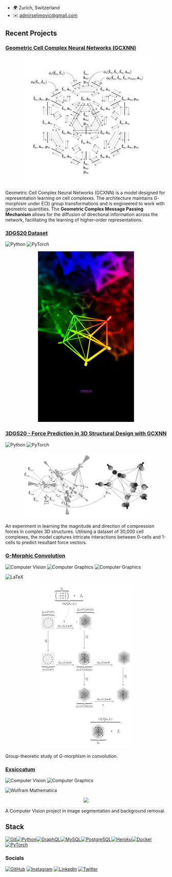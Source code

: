 [](https://user-images.githubusercontent.com/18350557/176309783-0785949b-9127-417c-8b55-ab5a4333674e.gif) 

* 🌍 Zurich, Switzerland
* ✉️ [admirselimovic@gmail.com](mailto:admirselimovic@gmail.com)


## Recent Projects

### [Geometric Cell Complex Neural Networks (GCXNN)](https://github.com/admir-selimovic/gcxnn)

<div align="center"> 
  <img src="./gcxnn.png" width="400">
</div>

Geometric Cell Complex Neural Networks (GCXNN) is a model designed for representation learning on cell complexes. The architecture maintains $G$-morphism under $\mathrm{E}(3)$ group transformations and is engineered to work with geometric quantities. The **Geometric Complex Message Passing Mechanism** allows for the diffusion of directional information across the network, facilitating the learning of higher-order representations.


### [3DGS20 Dataset](https://github.com/admir-selimovic/3dgs20-dataset)

![Python](https://img.shields.io/badge/Python-3776AB?style=flat&logo=python&logoColor=white)
![PyTorch](https://img.shields.io/badge/PyTorch-EE4C2C?style=flat&logo=pytorch&logoColor=white)



<div align="center"> 
  <img src="https://github.com/admir-selimovic/3dgs20-dataset/blob/main/img/3dgs20-2.png" width="300">
</div>


### [3DGS20 - Force Prediction in 3D Structural Design with GCXNN](https://github.com/admir-selimovic/3dgs20-force-prediction)

![Python](https://img.shields.io/badge/Python-3776AB?style=flat&logo=python&logoColor=white)
![PyTorch](https://img.shields.io/badge/PyTorch-EE4C2C?style=flat&logo=pytorch&logoColor=white)



<div align="center"> 
  <img src="https://github.com/admir-selimovic/3dgs20-force-prediction/blob/main/img/3d_graphic_statics_data_example_prepro-annot-v3.png" width="400">
</div>

An experiment in learning the magnitude and direction of compression forces in complex 3D structures. Utilising a dataset of 30,000 cell complexes, the model captures intricate interactions between 0-cells and 1-cells to predict resultant force vectors. 


### [G-Morphic Convolution](https://github.com/admir-selimovic/g-morphic-conv)
![Computer Vision](https://img.shields.io/badge/Computer%20Vision-007ACC) 
![Computer Graphics](https://img.shields.io/badge/Convolution-8A2BE2) 
![Computer Graphics](https://img.shields.io/badge/Theory/Mathematics-FF4500) 

![LaTeX](https://img.shields.io/badge/LaTeX-000000?style=flat&logo=latex&logoColor=white)


<div align="center"> 
  <img src="https://github.com/admir-selimovic/g-morphic-conv/blob/main/img/g-morph-conv-diag.png" width="300">
</div>

Group-theoretic study of $G$-morphism in convolution.





### [Exsiccatum](https://github.com/admir-selimovic/exsiccatum) 
![Computer Vision](https://img.shields.io/badge/Computer%20Vision-007ACC) 
![Computer Graphics](https://img.shields.io/badge/Image%20Segmentation-8A2BE2) 

![Wolfram Mathematica](https://img.shields.io/badge/Wolfram%20Mathematica-DD1100?style=flat&logo=wolfram-mathematica)


<div align="center"> 
  <img src="https://github.com/admir-selimovic/exsiccatum/blob/main/img/exsiccatum.png" width="400">
</div>

A Computer Vision project in image segmentation and background removal.

## Stack

<p align="left">
<a href="https://git-scm.com/" target="_blank" rel="noreferrer"><img src="https://raw.githubusercontent.com/danielcranney/readme-generator/main/public/icons/skills/git-colored.svg" width="36" height="36" alt="Git" /></a><a href="https://www.python.org/" target="_blank" rel="noreferrer"><img src="https://raw.githubusercontent.com/danielcranney/readme-generator/main/public/icons/skills/python-colored.svg" width="36" height="36" alt="Python" /></a><a href="https://graphql.org/" target="_blank" rel="noreferrer"><img src="https://raw.githubusercontent.com/danielcranney/readme-generator/main/public/icons/skills/graphql-colored.svg" width="36" height="36" alt="GraphQL" /></a><a href="https://www.mysql.com/" target="_blank" rel="noreferrer"><img src="https://raw.githubusercontent.com/danielcranney/readme-generator/main/public/icons/skills/mysql-colored.svg" width="36" height="36" alt="MySQL" /></a><a href="https://www.postgresql.org/" target="_blank" rel="noreferrer"><img src="https://raw.githubusercontent.com/danielcranney/readme-generator/main/public/icons/skills/postgresql-colored.svg" width="36" height="36" alt="PostgreSQL" /></a><a href="https://www.heroku.com/" target="_blank" rel="noreferrer"><img src="https://raw.githubusercontent.com/danielcranney/readme-generator/main/public/icons/skills/heroku-colored.svg" width="36" height="36" alt="Heroku" /></a><a href="https://www.docker.com/" target="_blank" rel="noreferrer"><img src="https://raw.githubusercontent.com/danielcranney/readme-generator/main/public/icons/skills/docker-colored.svg" width="36" height="36" alt="Docker" /></a><a href="https://pytorch.org/" target="_blank" rel="noreferrer"><img src="https://raw.githubusercontent.com/danielcranney/readme-generator/main/public/icons/skills/pytorch-colored.svg" width="36" height="36" alt="PyTorch" /></a>
</p>


### Socials

<a href="https://www.github.com/admir-selimovic" target="_blank"><img src="https://raw.githubusercontent.com/danielcranney/readme-generator/main/public/icons/socials/github.svg" alt="GitHub" width="32" height="32"/></a>
<a href="http://www.instagram.com/admir.slmvc" target="_blank"><img src="https://raw.githubusercontent.com/danielcranney/readme-generator/main/public/icons/socials/instagram.svg" alt="Instagram" width="32" height="32"/></a>
<a href="https://www.linkedin.com/in/admir-selimovic" target="_blank"><img src="https://raw.githubusercontent.com/danielcranney/readme-generator/main/public/icons/socials/linkedin.svg" alt="LinkedIn" width="32" height="32"/></a>
<a href="https://www.x.com/admir_slmvc" target="_blank"><img src="https://raw.githubusercontent.com/danielcranney/readme-generator/main/public/icons/socials/twitter.svg" alt="Twitter" width="32" height="32"/></a>
